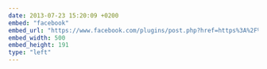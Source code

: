 ```yaml
---
date: 2013-07-23 15:20:09 +0200
embed: "facebook"
embed_url: "https://www.facebook.com/plugins/post.php?href=https%3A%2F%2Fwww.facebook.com%2Frebbix.company%2Fphotos%2Fa.200350866756866.24524.192737880851498%2F261440043981281%2F%3Ftype%3D3&width=500"
embed_width: 500
embed_height: 191
type: "left"
---
```

